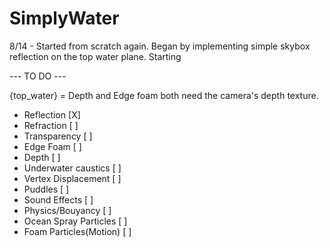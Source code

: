 # SimplyWater

8/14 - Started from scratch again. Began by implementing simple skybox reflection on the top water plane. Starting

--- TO DO ---

{top_water} = Depth and Edge foam both need the camera's depth texture.
+ Reflection  [X]
+ Refraction             [ ]
+ Transparency           [ ]
+ Edge Foam              [ ]
+ Depth                  [ ]
+ Underwater caustics    [ ]
+ Vertex Displacement    [ ]
+ Puddles                [ ]
+ Sound Effects          [ ]
+ Physics/Bouyancy       [ ]
+ Ocean Spray Particles  [ ]
+ Foam Particles(Motion) [ ]
